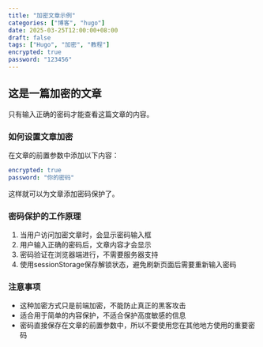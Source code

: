 ```yaml
---
title: "加密文章示例"
categories: ["博客", "hugo"]
date: 2025-03-25T12:00:00+08:00
draft: false
tags: ["Hugo", "加密", "教程"]
encrypted: true
password: "123456"
---
```


## 这是一篇加密的文章

只有输入正确的密码才能查看这篇文章的内容。

### 如何设置文章加密

在文章的前置参数中添加以下内容：

```yaml
encrypted: true
password: "你的密码"
```

这样就可以为文章添加密码保护了。

### 密码保护的工作原理

1. 当用户访问加密文章时，会显示密码输入框
2. 用户输入正确的密码后，文章内容才会显示
3. 密码验证在浏览器端进行，不需要服务器支持
4. 使用sessionStorage保存解锁状态，避免刷新页面后需要重新输入密码

### 注意事项

- 这种加密方式只是前端加密，不能防止真正的黑客攻击
- 适合用于简单的内容保护，不适合保护高度敏感的信息
- 密码直接保存在文章的前置参数中，所以不要使用您在其他地方使用的重要密码